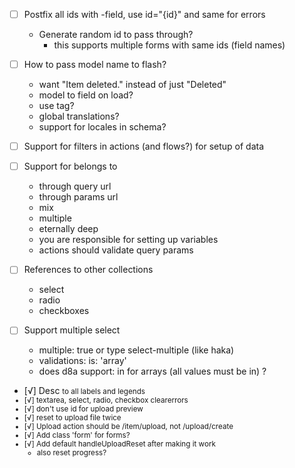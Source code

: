 - [ ] Postfix all ids with -field, use id="{id}" and same for errors
  - Generate random id to pass through?
    - this supports multiple forms with same ids (field names)

- [ ] How to pass model name to flash?
  - want "Item deleted." instead of just "Deleted"
  - model to field on load?
  - use tag?
  - global translations?
  - support for locales in schema?

- [ ] Support for filters in actions (and flows?) for setup of data

- [ ] Support for belongs to
  - through query url
  - through params url
  - mix
  - multiple
  - eternally deep
  - you are responsible for setting up variables
  - actions should validate query params

- [ ] References to other collections
  - select
  - radio
  - checkboxes

- [ ] Support multiple select
  - multiple: true or type select-multiple (like haka)
  - validations: is: 'array'
  - does d8a support: in for arrays (all values must be in) ?

- [√] Desc <small> to all labels and legends
- [√] textarea, select, radio, checkbox clearerrors
- [√] don't use id for upload preview
- [√] reset to upload file twice
- [√] Upload action should be /item/upload, not /upload/create
- [√] Add class 'form' for forms?
- [√] Add default handleUploadReset after making it work
  - also reset progress?
